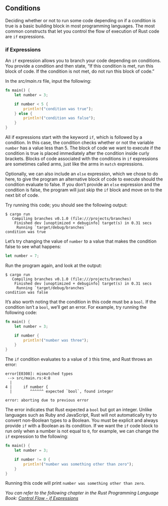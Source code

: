 ## Conditions

Deciding whether or not to run some code depending on if a condition is true is a basic building block in most programming languages. The most common constructs that let you control the flow of execution of Rust code are `if` expressions.

### if Expressions

An `if` expression allows you to branch your code depending on conditions. You provide a condition and then state, “If this condition is met, run this block of code. If the condition is not met, do not run this block of code.”

In the _src/main.rs_ file, input the following:

```rust
fn main() {
    let number = 3;

    if number < 5 {
        println!("condition was true");
    } else {
        println!("condition was false");
    }
}
```

All if expressions start with the keyword `if`, which is followed by a condition. In this case, the condition checks whether or not the variable `number` has a value less than 5. The block of code we want to execute if the condition is true is placed immediately after the condition inside curly brackets. Blocks of code associated with the conditions in `if` expressions are sometimes called arms, just like the arms in `match` expressions.

Optionally, we can also include an `else` expression, which we chose to do here, to give the program an alternative block of code to execute should the condition evaluate to false. If you don’t provide an `else` expression and the condition is false, the program will just skip the `if` block and move on to the next bit of code.

Try running this code; you should see the following output:

```text
$ cargo run
   Compiling branches v0.1.0 (file:///projects/branches)
    Finished dev [unoptimized + debuginfo] target(s) in 0.31 secs
     Running `target/debug/branches`
condition was true
```

Let’s try changing the value of `number` to a value that makes the condition false to see what happens:

```rust
let number = 7;
```

Run the program again, and look at the output:

```text
$ cargo run
   Compiling branches v0.1.0 (file:///projects/branches)
    Finished dev [unoptimized + debuginfo] target(s) in 0.31 secs
     Running `target/debug/branches`
condition was false
```

It’s also worth noting that the condition in this code must be a `bool`. If the condition isn’t a `bool`, we’ll get an error. For example, try running the following code:

```rust
fn main() {
    let number = 3;

    if number {
        println!("number was three");
    }
}
```

The `if` condition evaluates to a value of `3` this time, and Rust throws an error:

```text
error[E0308]: mismatched types
 --> src/main.rs:4:8
  |
4 |     if number {
  |        ^^^^^^ expected `bool`, found integer

error: aborting due to previous error
```

The error indicates that Rust expected a `bool` but got an integer. Unlike languages such as Ruby and JavaScript, Rust will not automatically try to convert non-Boolean types to a Boolean. You must be explicit and always provide `if` with a Boolean as its condition. If we want the `if` code block to run only when a number is not equal to `0`, for example, we can change the `if` expression to the following:

```rust
fn main() {
    let number = 3;

    if number != 0 {
        println!("number was something other than zero");
    }
}
```

Running this code will print `number was something other than zero`.

_You can refer to the following chapter in the Rust Programming Language Book: [Control Flow - if Expressions](https://doc.rust-lang.org/stable/book/ch03-05-control-flow.html#if-expressions)_
